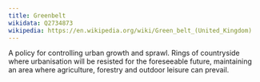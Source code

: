 ```yaml
---
title: Greenbelt
wikidata: Q2734873
wikipedia: https://en.wikipedia.org/wiki/Green_belt_(United_Kingdom)
---
```


A policy for controlling urban growth and sprawl. Rings of countryside where urbanisation will be resisted for the foreseeable future, maintaining an area where agriculture, forestry and outdoor leisure can prevail.
